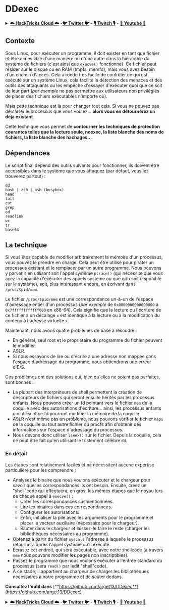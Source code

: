 # DDexec

<details>

<summary><a href="https://cloud.hacktricks.xyz/pentesting-cloud/pentesting-cloud-methodology"><strong>☁️ HackTricks Cloud ☁️</strong></a> -<a href="https://twitter.com/hacktricks_live"><strong>🐦 Twitter 🐦</strong></a> - <a href="https://www.twitch.tv/hacktricks_live/schedule"><strong>🎙️ Twitch 🎙️</strong></a> - <a href="https://www.youtube.com/@hacktricks_LIVE"><strong>🎥 Youtube 🎥</strong></a></summary>

- Travaillez-vous dans une entreprise de cybersécurité ? Voulez-vous voir votre entreprise annoncée dans HackTricks ? ou voulez-vous avoir accès à la dernière version de PEASS ou télécharger HackTricks en PDF ? Consultez les [**PLANS D'ABONNEMENT**](https://github.com/sponsors/carlospolop) !

- Découvrez [**The PEASS Family**](https://opensea.io/collection/the-peass-family), notre collection exclusive de [**NFTs**](https://opensea.io/collection/the-peass-family)

- Obtenez le [**swag officiel PEASS & HackTricks**](https://peass.creator-spring.com)

- **Rejoignez le** [**💬**](https://emojipedia.org/speech-balloon/) [**groupe Discord**](https://discord.gg/hRep4RUj7f) ou le [**groupe telegram**](https://t.me/peass) ou **suivez** moi sur **Twitter** [**🐦**](https://github.com/carlospolop/hacktricks/tree/7af18b62b3bdc423e11444677a6a73d4043511e9/\[https:/emojipedia.org/bird/README.md)[**@carlospolopm**](https://twitter.com/hacktricks_live)**.**

- **Partagez vos astuces de piratage en soumettant des PR au [repo hacktricks](https://github.com/carlospolop/hacktricks) et au [repo hacktricks-cloud](https://github.com/carlospolop/hacktricks-cloud)**.

</details>

## Contexte

Sous Linux, pour exécuter un programme, il doit exister en tant que fichier et être accessible d'une manière ou d'une autre dans la hiérarchie du système de fichiers (c'est ainsi que `execve()` fonctionne). Ce fichier peut résider sur le disque ou en RAM (tmpfs, memfd), mais vous avez besoin d'un chemin d'accès. Cela a rendu très facile de contrôler ce qui est exécuté sur un système Linux, cela facilite la détection des menaces et des outils des attaquants ou les empêche d'essayer d'exécuter quoi que ce soit de leur part (_par exemple_ ne pas permettre aux utilisateurs non privilégiés de placer des fichiers exécutables n'importe où).

Mais cette technique est là pour changer tout cela. Si vous ne pouvez pas démarrer le processus que vous voulez... **alors vous en détournerez un déjà existant**.

Cette technique vous permet de **contourner les techniques de protection courantes telles que la lecture seule, noexec, la liste blanche des noms de fichiers, la liste blanche des hachages...**

## Dépendances

Le script final dépend des outils suivants pour fonctionner, ils doivent être accessibles dans le système que vous attaquez (par défaut, vous les trouverez partout) :
```
dd
bash | zsh | ash (busybox)
head
tail
cut
grep
od
readlink
wc
tr
base64
```
## La technique

Si vous êtes capable de modifier arbitrairement la mémoire d'un processus, vous pouvez le prendre en charge. Cela peut être utilisé pour pirater un processus existant et le remplacer par un autre programme. Nous pouvons y parvenir en utilisant soit l'appel système `ptrace()` (qui nécessite que vous ayez la capacité d'exécuter des appels système ou que gdb soit disponible sur le système), soit, plus intéressant encore, en écrivant dans `/proc/$pid/mem`.

Le fichier `/proc/$pid/mem` est une correspondance un-à-un de l'espace d'adressage entier d'un processus (_par exemple_ de `0x0000000000000000` à `0x7ffffffffffff000` en x86-64). Cela signifie que la lecture ou l'écriture de ce fichier à un décalage `x` est identique à la lecture ou à la modification du contenu à l'adresse virtuelle `x`.

Maintenant, nous avons quatre problèmes de base à résoudre :

* En général, seul root et le propriétaire du programme du fichier peuvent le modifier.
* ASLR.
* Si nous essayons de lire ou d'écrire à une adresse non mappée dans l'espace d'adressage du programme, nous obtiendrons une erreur d'E/S.

Ces problèmes ont des solutions qui, bien qu'elles ne soient pas parfaites, sont bonnes :

* La plupart des interpréteurs de shell permettent la création de descripteurs de fichiers qui seront ensuite hérités par les processus enfants. Nous pouvons créer un fd pointant vers le fichier `mem` de la coquille avec des autorisations d'écriture... ainsi, les processus enfants qui utilisent ce fd pourront modifier la mémoire de la coquille.
* ASLR n'est même pas un problème, nous pouvons vérifier le fichier `maps` de la coquille ou tout autre fichier du procfs afin d'obtenir des informations sur l'espace d'adressage du processus.
* Nous devons donc utiliser `lseek()` sur le fichier. Depuis la coquille, cela ne peut être fait qu'en utilisant le tristement célèbre `dd`.

### En détail

Les étapes sont relativement faciles et ne nécessitent aucune expertise particulière pour les comprendre :

* Analysez le binaire que nous voulons exécuter et le chargeur pour savoir quelles correspondances ils ont besoin. Ensuite, créez un "shell"code qui effectuera, en gros, les mêmes étapes que le noyau lors de chaque appel à `execve()` :
  * Créer les correspondances susmentionnées.
  * Lire les binaires dans ces correspondances.
  * Configurer les autorisations.
  * Enfin, initialiser la pile avec les arguments pour le programme et placer le vecteur auxiliaire (nécessaire pour le chargeur).
  * Sauter dans le chargeur et laissez-le faire le reste (charger les bibliothèques nécessaires au programme).
* Obtenez à partir du fichier `syscall` l'adresse à laquelle le processus retournera après l'appel système qu'il exécute.
* Écrasez cet endroit, qui sera exécutable, avec notre shellcode (à travers `mem` nous pouvons modifier les pages non inscriptibles).
* Passez le programme que nous voulons exécuter à l'entrée standard du processus (sera `read()` par ledit "shell"code).
* À ce stade, il appartient au chargeur de charger les bibliothèques nécessaires à notre programme et de sauter dedans.

**Consultez l'outil dans** [**https://github.com/arget13/DDexec**](https://github.com/arget13/DDexec)

<details>

<summary><a href="https://cloud.hacktricks.xyz/pentesting-cloud/pentesting-cloud-methodology"><strong>☁️ HackTricks Cloud ☁️</strong></a> -<a href="https://twitter.com/hacktricks_live"><strong>🐦 Twitter 🐦</strong></a> - <a href="https://www.twitch.tv/hacktricks_live/schedule"><strong>🎙️ Twitch 🎙️</strong></a> - <a href="https://www.youtube.com/@hacktricks_LIVE"><strong>🎥 Youtube 🎥</strong></a></summary>

- Travaillez-vous dans une **entreprise de cybersécurité** ? Voulez-vous voir votre **entreprise annoncée dans HackTricks** ? ou voulez-vous avoir accès à la **dernière version de PEASS ou télécharger HackTricks en PDF** ? Consultez les [**PLANS D'ABONNEMENT**](https://github.com/sponsors/carlospolop) !

- Découvrez [**The PEASS Family**](https://opensea.io/collection/the-peass-family), notre collection exclusive de [**NFTs**](https://opensea.io/collection/the-peass-family)

- Obtenez le [**swag officiel PEASS & HackTricks**](https://peass.creator-spring.com)

- **Rejoignez le** [**💬**](https://emojipedia.org/speech-balloon/) [**groupe Discord**](https://discord.gg/hRep4RUj7f) ou le [**groupe telegram**](https://t.me/peass) ou **suivez** moi sur **Twitter** [**🐦**](https://github.com/carlospolop/hacktricks/tree/7af18b62b3bdc423e11444677a6a73d4043511e9/\[https:/emojipedia.org/bird/README.md)[**@carlospolopm**](https://twitter.com/hacktricks_live)**.**

- **Partagez vos astuces de piratage en soumettant des PR au repo [hacktricks](https://github.com/carlospolop/hacktricks) et [hacktricks-cloud](https://github.com/carlospolop/hacktricks-cloud)**.

</details>
